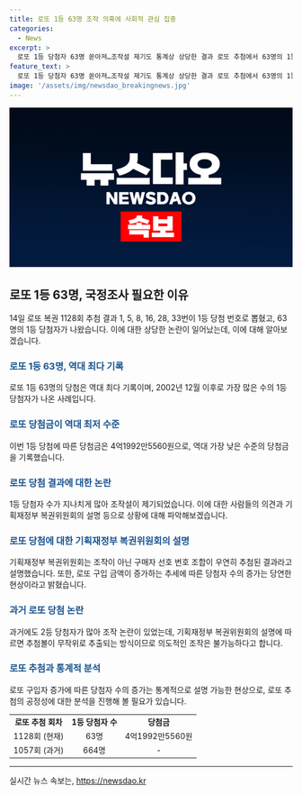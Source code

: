 ```yaml
---
title: 로또 1등 63명 조작 의혹에 사회적 관심 집중
categories:
  - News
excerpt: >
  로또 1등 당첨자 63명 쏟아져…조작설 제기도 통계상 상당한 결과 로또 추첨에서 63명의 1등 당첨자가 나와 역대 최다 기록을 세웠다. 1등 당첨금은 4억1992만5560원으로 낮아졌고, 조작설이 제기되었다. 그러나 기획재정부 복권위원회는 이를 부인하며 구매자 선호 번호 조합의 우연한 결과로 설명했다. 또한 로또 구입 금액 상승으로 당첨자 수가 늘어나는 것이 당연하다고도 전했다. 관련하여 지난해에도 조작 논란이 있었으나, 한국정보통신기술협회와 서울대 통계연구소의 결과로 당첨 번호 추출이 공정하다는 결론이 나왔다.
feature_text: >
  로또 1등 당첨자 63명 쏟아져…조작설 제기도 통계상 상당한 결과 로또 추첨에서 63명의 1등 당첨자가 나와 역대 최다 기록을 세웠다. 1등 당첨금은 4억1992만5560원으로 낮아졌고, 조작설이 제기되었다. 그러나 기획재정부 복권위원회는 이를 부인하며 구매자 선호 번호 조합의 우연한 결과로 설명했다. 또한 로또 구입 금액 상승으로 당첨자 수가 늘어나는 것이 당연하다고도 전했다. 관련하여 지난해에도 조작 논란이 있었으나, 한국정보통신기술협회와 서울대 통계연구소의 결과로 당첨 번호 추출이 공정하다는 결론이 나왔다.
image: '/assets/img/newsdao_breakingnews.jpg'
---
```


<p><img src="/assets/img/newsdao_breakingnews.jpg" alt="bookingtag 속보" /></p>

<h2 data-ke-size="size26">로또 1등 63명, 국정조사 필요한 이유</h2>

<p data-ke-size="size16">14일 로또 복권 1128회 추첨 결과 1, 5, 8, 16, 28, 33번이 1등 당첨 번호로 뽑혔고, 63명의 1등 당첨자가 나왔습니다. 이에 대한 상당한 논란이 일어났는데, 이에 대해 알아보겠습니다.</p>

<h3><b><span style="color: #1a5490;">로또 1등 63명, 역대 최다 기록</span></b></h3>

<p data-ke-size="size16">로또 1등 63명의 당첨은 역대 최다 기록이며, 2002년 12월 이후로 가장 많은 수의 1등 당첨자가 나온 사례입니다.</p>

<h3><b><span style="color: #1a5490;">로또 당첨금이 역대 최저 수준</span></b></h3>

<p data-ke-size="size16">이번 1등 당첨에 따른 당첨금은 4억1992만5560원으로, 역대 가장 낮은 수준의 당첨금을 기록했습니다.</p>

<h3><b><span style="color: #1a5490;">로또 당첨 결과에 대한 논란</span></b></h3>

<p data-ke-size="size16">1등 당첨자 수가 지나치게 많아 조작설이 제기되었습니다. 이에 대한 사람들의 의견과 기획재정부 복권위원회의 설명 등으로 상황에 대해 파악해보겠습니다.</p>

<h3><b><span style="color: #1a5490;">로또 당첨에 대한 기획재정부 복권위원회의 설명</span></b></h3>

<p data-ke-size="size16">기획재정부 복권위원회는 조작이 아닌 구매자 선호 번호 조합이 우연히 추첨된 결과라고 설명했습니다. 또한, 로또 구입 금액이 증가하는 추세에 따른 당첨자 수의 증가는 당연한 현상이라고 밝혔습니다.</p>

<h3><b><span style="color: #1a5490;">과거 로또 당첨 논란</span></b></h3>

<p data-ke-size="size16">과거에도 2등 당첨자가 많아 조작 논란이 있었는데, 기획재정부 복권위원회의 설명에 따르면 추첨볼이 무작위로 추출되는 방식이므로 의도적인 조작은 불가능하다고 합니다.</p>

<h3><b><span style="color: #1a5490;">로또 추첨과 통계적 분석</span></b></h3>

<p data-ke-size="size16">로또 구입자 증가에 따른 당첨자 수의 증가는 통계적으로 설명 가능한 현상으로, 로또 추첨의 공정성에 대한 분석을 진행해 볼 필요가 있습니다.</p>

<table>
  <tbody>
    <tr>
      <td style="text-align: center; height: 17px;"><b>로또 추첨 회차</b></td>
      <td style="text-align: center; height: 17px;"><b>1등 당첨자 수</b></td>
      <td style="text-align: center; height: 17px;"><b>당첨금</b></td>
    </tr>
    <tr>
      <td style="text-align: center; height: 17px;">1128회 (현재)</td>
      <td style="text-align: center; height: 17px;">63명</td>
      <td style="text-align: center; height: 17px;">4억1992만5560원</td>
    </tr>
    <tr>
      <td style="text-align: center; height: 17px;">1057회 (과거)</td>
      <td style="text-align: center; height: 17px;">664명</td>
      <td style="text-align: center; height: 17px;">-</td>
    </tr>
  </tbody>
</table>

<hr>
실시간 뉴스 속보는, <a href="https://newsdao.kr" rel="dofollow">https://newsdao.kr</a>


